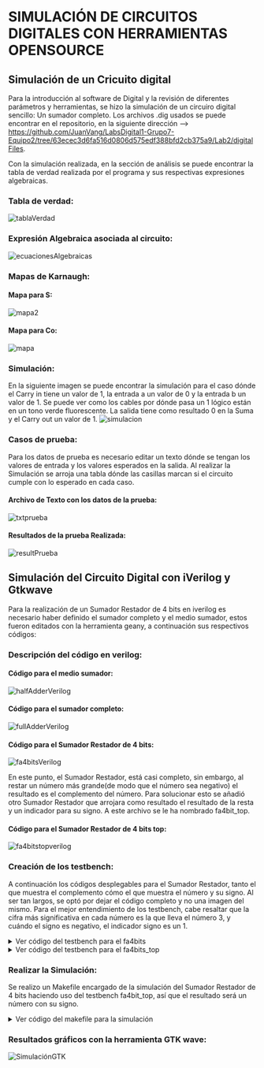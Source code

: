 # SIMULACIÓN DE CIRCUITOS DIGITALES CON HERRAMIENTAS OPENSOURCE

## Simulación de un Cricuito digital

Para la introducción al software de Digital y la revisión de diferentes parámetros y herramientas, se hizo la simulación de un circuiro digital sencillo: Un sumador completo. Los archivos .dig usados se puede encontrar en el repositorio, en la siguiente dirección --> https://github.com/JuanVang/LabsDigital1-Grupo7-Equipo2/tree/63ecec3d6fa516d0806d575edf388bfd2cb375a9/Lab2/digitalFiles.

Con la simulación realizada, en la sección de análisis se puede encontrar la tabla de verdad realizada por el programa y sus respectivas expresiones algebraicas.
### Tabla de verdad:
![tablaVerdad](https://github.com/JuanVang/LabsDigital1-Grupo7-Equipo2/assets/79612708/9d09f721-ffb3-4f13-8f99-76579d3659a2)

### Expresión Algebraica asociada al circuito:
![ecuacionesAlgebraicas](https://github.com/JuanVang/LabsDigital1-Grupo7-Equipo2/assets/79612708/8d47ad6e-23c8-4bbf-9d39-596880034a21)

### Mapas de Karnaugh:
#### Mapa para S:
![mapa2](https://github.com/JuanVang/LabsDigital1-Grupo7-Equipo2/assets/79612708/7d1483ea-cc1e-4783-8d1c-19e358c9d2e3)
#### Mapa para Co:
![mapa](https://github.com/JuanVang/LabsDigital1-Grupo7-Equipo2/assets/79612708/94426992-19de-4d56-9212-85984d0baf41)

### Simulación:
En la siguiente imagen se puede encontrar la simulación para el caso dónde el Carry in tiene un valor de 1, la entrada a un valor de 0 y la entrada b un valor de 1. Se puede ver como los cables por dónde pasa un 1 lógico están en un tono verde fluorescente. La salida tiene como resultado 0 en la Suma y el Carry out un valor de 1.
![simulacion](https://github.com/JuanVang/LabsDigital1-Grupo7-Equipo2/assets/79612708/0c058918-bddf-4571-a60d-aa77e79378af)


### Casos de prueba:
Para los datos de prueba es necesario editar un texto dónde se tengan los valores de entrada y los valores esperados en la salida. Al realizar la Simulación se arroja una tabla dónde las casillas marcan si el circuito cumple con lo esperado en cada caso.
#### Archivo de Texto con los datos de la prueba:
![txtprueba](https://github.com/JuanVang/LabsDigital1-Grupo7-Equipo2/assets/79612708/1da0c63d-f196-49cd-8747-1ba031104b9d)
#### Resultados de la prueba Realizada:
![resultPrueba](https://github.com/JuanVang/LabsDigital1-Grupo7-Equipo2/assets/79612708/d59d62ad-6ce1-4a67-a71b-17fee52045ea)

## Simulación del Circuito Digital con iVerilog y Gtkwave
Para la realización de un Sumador Restador de 4 bits en iverilog es necesario haber definido el sumador completo y el medio sumador, estos fueron editados con la herramienta geany, a continuación sus respectivos códigos:

### Descripción del código en verilog:

#### Código para el medio sumador:
![halfAdderVerilog](https://github.com/JuanVang/LabsDigital1-Grupo7-Equipo2/assets/79612708/384749a6-9844-44ff-b492-c12d3a300b18)
#### Código para el sumador completo:
![fullAdderVerilog](https://github.com/JuanVang/LabsDigital1-Grupo7-Equipo2/assets/79612708/83d7fee5-fbe0-413c-80f8-fd79486606d8)
#### Código para el Sumador Restador de 4 bits:
![fa4bitsVerilog](https://github.com/JuanVang/LabsDigital1-Grupo7-Equipo2/assets/79612708/6453d95b-01fd-4739-8ea5-90a1e0f45952)

En este punto, el Sumador Restador, está casi completo, sin embargo, al restar un número más grande(de modo que el número sea negativo) el resultado es el complemento del número. Para solucionar esto se añadió otro Sumador Restador que arrojara como resultado el resultado de la resta y un indicador para su signo. A este archivo se le ha nombrado fa4bit_top.

#### Código para el Sumador Restador de 4 bits top:
![fa4bitstopverilog](https://github.com/JuanVang/LabsDigital1-Grupo7-Equipo2/assets/79612708/b8c3f4a7-84e3-4bda-8250-5c85adcb9d52)

### Creación de los testbench:
A continuación los códigos desplegables para el Sumador Restador, tanto el que muestra el complemento cómo el que muestra el número y su signo. Al ser tan largos, se optó por dejar el código completo y no una imagen del mismo. 
Para el mejor entendimiento de los testbench, cabe resaltar que la cifra más significativa en cada número es la que lleva el número 3, y cuándo el signo es negativo, el indicador signo es un 1.
<details>
<summary>Ver código del testbench para el fa4bits</summary>
	
```
module fa4bits_tb;
//registros de entradas
	reg a0,a1,a2,a3;
	reg b0,b1,b2,b3;
	reg in_cin;
//registros de salidas
	wire s0,s1,s2,s3;
	wire out_cout,out_is2complmt;
//llamado submodulo fa4bits
	fa4bits fa4bits1(b0,a0,b1,a1,b2,a2,b3,a3,in_cin,s0,s1,s2,s3,out_cout,out_is2complmt);
//casos de prueba, imprime el tiempo y los valores por bit de a, b , s, el carryin(0 suma,1 resta), el carry out y 2complement indica si la salida es negativa(esta en su forma de segundo complemento) o no(0-> no 1-> si).

	initial
	begin
	$monitor($time ,"  El resultado de la suma 10 + 1 -> %b %b %b %b + %b %b %b %b = %b %b %b %b Negativo?=%b, cin=%b, cout=%b, ",a3,a2,a1,a2,b3,b2,b1,b0,s3,s2,s1,s0,out_is2complmt,in_cin,out_cout);
	
	a0=1'b0;
	a1=1'b1;
	a2=1'b0;
	a3=1'b1;
	b0=1'b1;
	b1=1'b0;
	b2=1'b0;
	b3=1'b0;
	in_cin=1'b0;
	#10;
	
	$monitor($time ,"  El resultado de la suma 8 + 3 -> %b %b %b %b + %b %b %b %b = %b %b %b %b Negativo?=%b, cin=%b, cout=%b, ",a3,a2,a1,a2,b3,b2,b1,b0,s3,s2,s1,s0,out_is2complmt,in_cin,out_cout);
	a0=1'b0;
	a1=1'b0;
	a2=1'b0;
	a3=1'b1;
	b0=1'b1;
	b1=1'b1;
	b2=1'b0;
	b3=1'b0;
	in_cin=1'b0;
	#10;
	
	$monitor($time ,"  El resultado de la resta 12 - 7 -> %b %b %b %b - %b %b %b %b = %b %b %b %b Negativo?=%b, cin=%b, cout=%b, ",a3,a2,a1,a2,b3,b2,b1,b0,s3,s2,s1,s0,out_is2complmt,in_cin,out_cout);
	a0=1'b0;
	a1=1'b0;
	a2=1'b1;
	a3=1'b1;
	b0=1'b1;
	b1=1'b1;
	b2=1'b1;
	b3=1'b0;
	in_cin=1'b1;
	#10;
	
	$monitor($time ,"  El resultado de la resta 10 - 12 -> %b %b %b %b - %b %b %b %b = %b %b %b %b Negativo?=%b, cin=%b, cout=%b, ",a3,a2,a1,a2,b3,b2,b1,b0,s3,s2,s1,s0,out_is2complmt,in_cin,out_cout);
	a0=1'b0;
	a1=1'b1;
	a2=1'b0;
	a3=1'b1;
	b0=1'b0;
	b1=1'b0;
	b2=1'b1;
	b3=1'b1;
	in_cin=1'b1;
	#10;
	
	end
	initial
  begin
    $dumpfile("top.vcd");
    $dumpvars(0, fa4bits_tb);
  end
endmodule
```
</details>

<details>
<summary>Ver código del testbench para el fa4bits_top</summary>
	
```
module fa4bit_top_tb;
//registros de entradas
	reg a0,a1,a2,a3;
	reg b0,b1,b2,b3;
	reg in_cin,cero;
//registros de salidas
	wire s0,s1,s2,s3;
	wire out_cout,signo;
//llamado submodulo fa4bits
	fa4bit_top fa4bits_top1(b0,a0,b1,a1,b2,a2,b3,a3,in_cin,cero,s0,s1,s2,s3,out_cout,signo);
//casos de prueba, imprime el tiempo y los valores por bit de a, b , s, el carryin(0 suma,1 resta), el carry out y 2complement indica si la salida es negativa(esta en su forma de segundo complemento) o no(0-> no 1-> si).

	initial
	begin
	$monitor($time ,"  El resultado de la suma 10 + 1 -> %b %b %b %b + %b %b %b %b = %b %b %b %b Signo?(0->+,1->-)=%b, cin=%b, cout=%b, ",a3,a2,a1,a2,b3,b2,b1,b0,s3,s2,s1,s0,signo,in_cin,out_cout);
	cero=1'b0;
	a0=1'b0;
	a1=1'b1;
	a2=1'b0;
	a3=1'b1;
	b0=1'b1;
	b1=1'b0;
	b2=1'b0;
	b3=1'b0;
	in_cin=1'b0;
	#10;
	
	$monitor($time ,"  El resultado de la suma 8 + 3 -> %b %b %b %b + %b %b %b %b = %b %b %b %b Signo?(0->+,1->-)=%b, cin=%b, cout=%b, ",a3,a2,a1,a2,b3,b2,b1,b0,s3,s2,s1,s0,signo,in_cin,out_cout);
	a0=1'b0;
	a1=1'b0;
	a2=1'b0;
	a3=1'b1;
	b0=1'b1;
	b1=1'b1;
	b2=1'b0;
	b3=1'b0;
	in_cin=1'b0;
	#10;
	
	$monitor($time ,"  El resultado de la resta 12 - 7 -> %b %b %b %b - %b %b %b %b = %b %b %b %b Signo?(0->+,1->-)=%b, cin=%b, cout=%b, ",a3,a2,a1,a2,b3,b2,b1,b0,s3,s2,s1,s0,signo,in_cin,out_cout);
	a0=1'b0;
	a1=1'b0;
	a2=1'b1;
	a3=1'b1;
	b0=1'b1;
	b1=1'b1;
	b2=1'b1;
	b3=1'b0;
	in_cin=1'b1;
	#10;
	
	$monitor($time ,"  El resultado de la resta 10 - 12 -> %b %b %b %b - %b %b %b %b = %b %b %b %b Signo?(0->+,1->-)=%b, cin=%b, cout=%b, ",a3,a2,a1,a2,b3,b2,b1,b0,s3,s2,s1,s0,signo,in_cin,out_cout);
	a0=1'b0;
	a1=1'b1;
	a2=1'b0;
	a3=1'b1;
	b0=1'b0;
	b1=1'b0;
	b2=1'b1;
	b3=1'b1;
	in_cin=1'b1;
	#10;
	
	$monitor($time ,"  El resultado de la resta 2 - 10 -> %b %b %b %b - %b %b %b %b = %b %b %b %b Signo?(0->+,1->-)=%b, cin=%b, cout=%b, ",a3,a2,a1,a2,b3,b2,b1,b0,s3,s2,s1,s0,signo,in_cin,out_cout);
	a0=1'b0;
	a1=1'b1;
	a2=1'b0;
	a3=1'b0;
	b0=1'b0;
	b1=1'b1;
	b2=1'b0;
	b3=1'b1;
	in_cin=1'b1;
	#10;
	end
	initial
  begin
    $dumpfile("top.vcd");
    $dumpvars(0, fa4bit_top_tb);
  end
endmodule
```
</details>

### Realizar la Simulación:
Se realizo un Makefile encargado de la simulación del Sumador Restador de 4 bits haciendo uso del testbench fa4bit_top, así que el resultado será un número con su signo.

<details>
<summary>Ver código del makefile para la simulación</summary>
	
```
help: help-sim
clean: clean-sim
# CONDA=~/miniconda3/bin/conda
TOP?=fa4bit_top
#test bench del proyecto para la simulación
tb?=$(TOP)_tb.v
# DESIGN modules.v que hacen parte del proyecto
DESIGN?= ./fa4bit_top.v ./fa4bits.v ./halfadder.v ./fulladder.v
# Z: Nombre para empaquetar proyecto
Z=fa4bits


S=sim

help-sim:
	@echo "\n## SIMULACIÓN Y RTL##"
	@echo "\tmake rtl \t-> Crear el RTL desde el TOP"
	@echo "\tmake sim \t-> Simular diseño"
	@echo "\tmake wave \t-> Ver simulación en gtkwave"
	@echo "\nEjemplos de simulaciones con más argumentos:"
	@echo "\tmake sim VVP_ARG=+inputs=5\t\t:Agregar un argumento a la simulación"
	@echo "\tmake sim VVP_ARG=+a=5\ +b=6\t\t:Agregar varios argumentos a la simulación"
	@echo "\tmake sim VVP_ARG+=+a=5 VVP_ARG+=+b=6\t:Agregar varios argumentos a la simulación"
	@echo "\tmake rtl TOP=modulo1\t\t\t:Obtiene el RTL de otros modulos (submodulos)"
	@echo "\tmake rtl rtl2png\t\t\t:Convertir el RTL del TOP desde formato svg a png"
	@echo "\tmake rtl rtl2png TOP=modulo1\t\t:Además de convertir, obtiene el RTL de otros modulos (submodulos)"

rtl: rtl-from-json view-svg

sim: clean-sim iverilog-compile vpp-simulate wave

# MORE_SRC2SIM permite agregar más archivos fuentes para la simulación
MORE_SRC2SIM?=
iverilog-compile:
	mkdir -p $S
ifneq ($(MORE_SRC2SIM), )
	cp -var $(MORE_SRC2SIM) $S
endif
	iverilog -o $S/$(TOP).vvp $(tb) $(DESIGN)

# VVP_ARG permite agregar argumentos en la simulación con vvp
VVP_ARG=
vpp-simulate:
	cd $S && vvp $(TOP).vvp -vcd $(VVP_ARG)

wave:
	@gtkwave $S/top.vcd	top.gtkw || (echo "No hay un forma de onda que motrar en gtkwave, posiblemente no fue solicitada en la simulación")

json-yosys:
	mkdir -p $S
	yosys -p 'read_verilog $(DESIGN); prep -top $(TOP); hierarchy -check; proc; write_json $S/$(TOP).json'

rtl-from-json: json-yosys
	netlistsvg $S/$(TOP).json -o $S/$(TOP).svg

view-svg:
	eog $S/$(TOP).svg

rtl-xdot:
	yosys -p $(RTL_COMMAND)

rtl2png:
	convert -density 200 -resize 1200 $S/$(TOP).svg $(TOP).png
	# convert -resize 1200 -quality 100 $S/$(TOP).svg $(TOP).png

init-sim:	
	@echo "sim/\n$Z/\n" > .gitignore
	touch README.md top.png

RM=rm -rf
# EMPAQUETAR SIMULACIÓN EN .ZIP
Z?=prj
zip-sim:
	$(RM) $Z $Z.zip
	mkdir -p $Z
	# Quitar las últimas dos líneas del Makefile y crear copia en el directorio $Z
	head -n -2 Makefile > $Z/Makefile
	# Agregar desde la línea 7 en adelante en el Makefile
	sed -n '7,$$p' $(MK_SIM) >> $Z/Makefile
	cp -var *.v *.md .gitignore $Z
ifneq ($(wildcard *.mem),) # Si existe un archivo .png
	cp -var *.mem $Z
endif
ifneq ($(wildcard *.hex),) # Si existe un archivo .png
	cp -var *.hex $Z
endif
ifneq ($(wildcard *.png),) # Si existe un archivo .png
	cp -var *.png $Z
endif
ifneq ($(wildcard *.txt),) # Si existe un archivo .txt
	cp -var *.txt $Z
endif
	zip -r $Z.zip $Z

clean-sim:
	rm -rf $S $Z $Z.zip

## YOSYS ARGUMENTS
RTL_COMMAND?='read_verilog $(DESIGN);\
						 hierarchy -check;\
						 show $(TOP)'
```
</details>

### Resultados gráficos con la herramienta GTK wave:
![SimulaciónGTK](https://github.com/JuanVang/LabsDigital1-Grupo7-Equipo2/assets/79612708/3651b61e-bcf1-4425-9472-bb9701116116)

